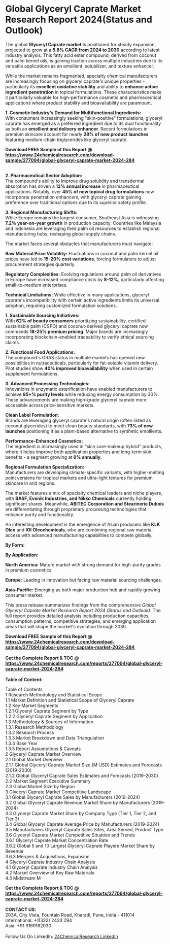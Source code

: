 <h1>Global Glyceryl Caprate Market Research Report 2024(Status and Outlook)</h1><p>The global <strong>Glyceryl Caprate market</strong> is positioned for steady expansion, projected to grow at a <strong>5.8% CAGR from 2024 to 2030</strong> according to latest industry analysis. This fatty acid ester compound, derived from coconut and palm kernel oils, is gaining traction across multiple industries due to its versatile applications as an emollient, solubilizer, and texture enhancer.</p><p>While the market remains fragmented, specialty chemical manufacturers are increasingly focusing on glyceryl caprate's unique properties - particularly its <strong>excellent oxidative stability</strong> and ability to <strong>enhance active ingredient penetration</strong> in topical formulations. These characteristics make it particularly valuable for high-performance cosmetic and pharmaceutical applications where product stability and bioavailability are paramount.</p><p><strong>1. Cosmetic Industry's Demand for Multifunctional Ingredients:</strong><br>
With consumers increasingly seeking "skin-positive" formulations, glyceryl caprate has emerged as a preferred ingredient due to its dual functionality as both an <strong>emollient and delivery enhancer</strong>. Recent formulations in premium skincare account for nearly <strong>28% of new product launches</strong> featuring medium-chain triglycerides like glyceryl caprate.</p><div><b>Download FREE Sample of this Report @ 
            <a href="https://www.24chemicalresearch.com/download-sample/277094/global-glyceryl-caprate-market-2024-284">
            https://www.24chemicalresearch.com/download-sample/277094/global-glyceryl-caprate-market-2024-284</a></b></div><br><p><strong>2. Pharmaceutical Sector Adoption:</strong><br>
The compound's ability to improve drug solubility and transdermal absorption has driven a <strong>12% annual increase</strong> in pharmaceutical applications. Notably, over <strong>45% of new topical drug formulations</strong> now incorporate penetration enhancers, with glyceryl caprate gaining preference over traditional options due to its superior safety profile.</p><p><strong>3. Regional Manufacturing Shifts:</strong><br>
While Europe remains the largest consumer, Southeast Asia is witnessing <strong>7.2% year-on-year growth</strong> in production capacity. Countries like Malaysia and Indonesia are leveraging their palm oil resources to establish regional manufacturing hubs, reshaping global supply chains.</p><p>The market faces several obstacles that manufacturers must navigate:</p><p><strong>Raw Material Price Volatility:</strong> Fluctuations in coconut and palm kernel oil prices have led to <strong>15-20% cost variations</strong>, forcing formulators to adjust procurement strategies quarterly.</p><p><strong>Regulatory Complexities:</strong> Evolving regulations around palm oil derivatives in Europe have increased compliance costs by <strong>8-12%</strong>, particularly affecting small-to-medium enterprises.</p><p><strong>Technical Limitations:</strong> While effective in many applications, glyceryl caprate's incompatibility with certain active ingredients limits its universal adoption, requiring customized formulation solutions.</p><p><strong>1. Sustainable Sourcing Initiatives:</strong><br>
With <strong>62% of beauty consumers</strong> prioritizing sustainability, certified sustainable palm (CSPO) and coconut-derived glyceryl caprate now commands <strong>18-25% premium pricing</strong>. Major brands are increasingly incorporating blockchain-enabled traceability to verify ethical sourcing claims.</p><p><strong>2. Functional Food Applications:</strong><br>
The compound's GRAS status in multiple markets has opened new possibilities in nutraceuticals, particularly for fat-soluble vitamin delivery. Pilot studies show <strong>40% improved bioavailability</strong> when used in certain supplement formulations.</p><p><strong>3. Advanced Processing Technologies:</strong><br>
Innovations in enzymatic esterification have enabled manufacturers to achieve <strong>95+% purity levels</strong> while reducing energy consumption by 30%. These advancements are making high-grade glyceryl caprate more accessible across price-sensitive markets.</p><p><strong>Clean Label Formulation:</strong><br>
	Brands are leveraging glyceryl caprate's natural origin (often listed as coconut glycerides) to meet clean beauty standards, with <strong>73% of new launches</strong> positioning it as a plant-based alternative to synthetic emollients.</p><p><strong>Performance-Enhanced Cosmetics:</strong><br>
	The ingredient is increasingly used in "skin care-makeup hybrid" products, where it helps improve both application properties and long-term skin benefits - a segment growing at <strong>9% annually</strong>.</p><p><strong>Regional Formulation Specialization:</strong><br>
	Manufacturers are developing climate-specific variants, with higher-melting point versions for tropical markets and ultra-light textures for premium skincare in arid regions.</p><p>The market features a mix of specialty chemical leaders and niche players, with <strong>BASF, Evonik Industries, and Nikko Chemicals</strong> currently holding significant shares. Meanwhile, <strong>ABITEC Corporation and Stearinerie Dubois</strong> are differentiating through proprietary processing technologies that enhance purity and functionality.</p><p>An interesting development is the emergence of Asian producers like <strong>KLK Oleo</strong> and <strong>IOI Oleochemicals</strong>, who are combining regional raw material access with advanced manufacturing capabilities to compete globally.</p><p><strong>By Form:</strong></p><p><strong>By Application:</strong></p><p><strong>North America:</strong> Mature market with strong demand for high-purity grades in premium cosmetics.</p><p><strong>Europe:</strong> Leading in innovation but facing raw material sourcing challenges.</p><p><strong>Asia-Pacific:</strong> Emerging as both major production hub and rapidly growing consumer market.</p><p>This press release summarizes findings from the comprehensive <em>Global Glyceryl Caprate Market Research Report 2024 (Status and Outlook)</em>. The full report provides detailed analysis including production capacities, consumption patterns, competitive strategies, and emerging application areas that will shape the market's evolution through 2030.</p><div><b>Download FREE Sample of this Report @ 
            <a href="https://www.24chemicalresearch.com/download-sample/277094/global-glyceryl-caprate-market-2024-284">
            https://www.24chemicalresearch.com/download-sample/277094/global-glyceryl-caprate-market-2024-284</a></b></div><br><div><b>Get the Complete Report & TOC @ 
            <a href="https://www.24chemicalresearch.com/reports/277094/global-glyceryl-caprate-market-2024-284">
            https://www.24chemicalresearch.com/reports/277094/global-glyceryl-caprate-market-2024-284</a></b></div><br>
            <b>Table of Content:</b><p>Table of Contents<br />
1 Research Methodology and Statistical Scope<br />
1.1 Market Definition and Statistical Scope of Glyceryl Caprate<br />
1.2 Key Market Segments<br />
1.2.1 Glyceryl Caprate Segment by Type<br />
1.2.2 Glyceryl Caprate Segment by Application<br />
1.3 Methodology & Sources of Information<br />
1.3.1 Research Methodology<br />
1.3.2 Research Process<br />
1.3.3 Market Breakdown and Data Triangulation<br />
1.3.4 Base Year<br />
1.3.5 Report Assumptions & Caveats<br />
2 Glyceryl Caprate Market Overview<br />
2.1 Global Market Overview<br />
2.1.1 Global Glyceryl Caprate Market Size (M USD) Estimates and Forecasts (2019-2030)<br />
2.1.2 Global Glyceryl Caprate Sales Estimates and Forecasts (2019-2030)<br />
2.2 Market Segment Executive Summary<br />
2.3 Global Market Size by Region<br />
3 Glyceryl Caprate Market Competitive Landscape<br />
3.1 Global Glyceryl Caprate Sales by Manufacturers (2019-2024)<br />
3.2 Global Glyceryl Caprate Revenue Market Share by Manufacturers (2019-2024)<br />
3.3 Glyceryl Caprate Market Share by Company Type (Tier 1, Tier 2, and Tier 3)<br />
3.4 Global Glyceryl Caprate Average Price by Manufacturers (2019-2024)<br />
3.5 Manufacturers Glyceryl Caprate Sales Sites, Area Served, Product Type<br />
3.6 Glyceryl Caprate Market Competitive Situation and Trends<br />
3.6.1 Glyceryl Caprate Market Concentration Rate<br />
3.6.2 Global 5 and 10 Largest Glyceryl Caprate Players Market Share by Revenue<br />
3.6.3 Mergers & Acquisitions, Expansion<br />
4 Glyceryl Caprate Industry Chain Analysis<br />
4.1 Glyceryl Caprate Industry Chain Analysis<br />
4.2 Market Overview of Key Raw Materials<br />
4.3 Midstream M</p><div><b>Get the Complete Report & TOC @ 
            <a href="https://www.24chemicalresearch.com/reports/277094/global-glyceryl-caprate-market-2024-284">
            https://www.24chemicalresearch.com/reports/277094/global-glyceryl-caprate-market-2024-284</a></b></div><br><b>CONTACT US:</b><br>
            203A, City Vista, Fountain Road, Kharadi, Pune, India - 411014<br>
            International: +1(332) 2424 294<br>
            Asia: +91 9169162030 <br><br>
            Follow Us On LinkedIn: <a href="https://www.linkedin.com/company/24chemicalresearch/">24ChemicalResearch LinkedIn</a>